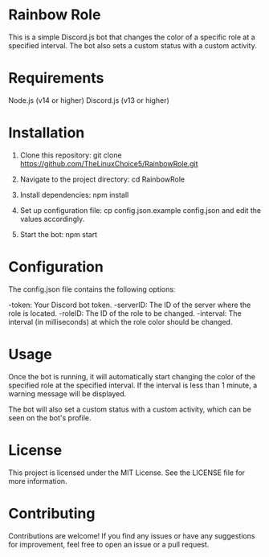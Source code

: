 # Rainbow Role 
This is a simple Discord.js bot that changes the color of a specific role at a specified interval. The bot also sets a custom status with a custom activity.

# Requirements
Node.js (v14 or higher)
Discord.js (v13 or higher)
# Installation
1. Clone this repository: git clone https://github.com/TheLinuxChoice5/RainbowRole.git

2. Navigate to the project directory: cd RainbowRole

3. Install dependencies: npm install

4. Set up configuration file: cp config.json.example config.json and edit the values accordingly.

5. Start the bot: npm start
# Configuration
The config.json file contains the following options:

-token: Your Discord bot token.
-serverID: The ID of the server where the role is located.
-roleID: The ID of the role to be changed.
-interval: The interval (in milliseconds) at which the role color should be changed.
# Usage
Once the bot is running, it will automatically start changing the color of the specified role at the specified interval. If the interval is less than 1 minute, a warning message will be displayed.

The bot will also set a custom status with a custom activity, which can be seen on the bot's profile.

# License
This project is licensed under the MIT License. See the LICENSE file for more information.

# Contributing
Contributions are welcome! If you find any issues or have any suggestions for improvement, feel free to open an issue or a pull request.
